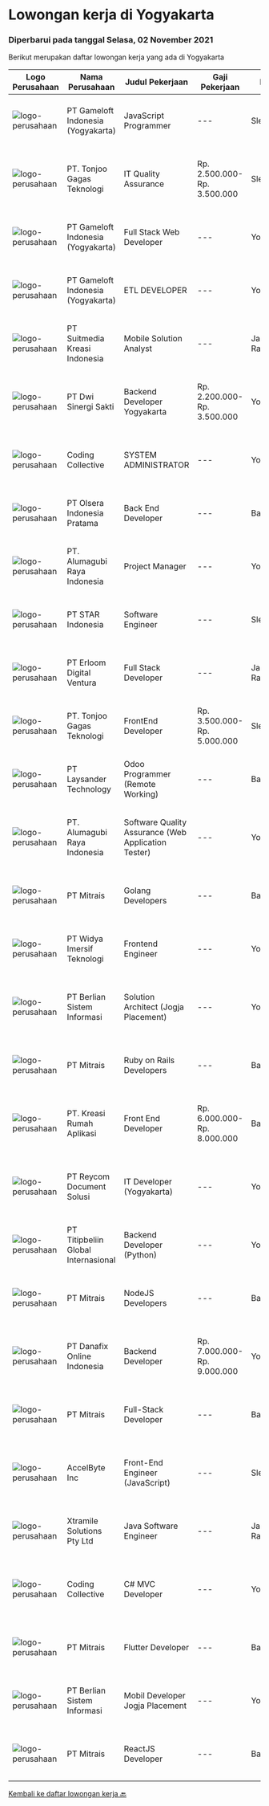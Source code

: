 
  # Lowongan kerja di Yogyakarta

  ### Diperbarui pada tanggal Selasa, 02 November 2021

  Berikut merupakan daftar lowongan kerja yang ada di Yogyakarta

  |Logo Perusahaan | Nama Perusahaan | Judul Pekerjaan | Gaji Pekerjaan | Lokasi | Deskripsi | Tanggal diunggah | Pranala |
  | -------------- | --------------- | --------------- | --------- | --------- | -------------- | ------- | ----------- |
  |![logo-perusahaan](https://image-service-cdn.seek.com.au/e71d517696b76186b066fae7807098ca294c66fd/ee4dce1061f3f616224767ad58cb2fc751b8d2dc)|PT Gameloft Indonesia (Yogyakarta)|JavaScript Programmer|---|Sleman|Under the supervision of APAC Lead and Programmer Division Lead, the JavaScript Programmer is expected to do research, propose solutions, implement...|Senin, 01 November 2021|https://www.jobstreet.co.id/id/job/javascript-programmer-3674964?token=0~c1d05a4c-adfd-43b3-9615-86a2ce92ff36&sectionRank=1&jobId=jobstreet-id-job-3674964|
|![logo-perusahaan](https://image-service-cdn.seek.com.au/a083bcf6cafe02d372853a92180973ccc0b39376/ee4dce1061f3f616224767ad58cb2fc751b8d2dc)|PT. Tonjoo Gagas Teknologi|IT Quality Assurance|Rp. 2.500.000-Rp. 3.500.000|Sleman|✔ Requirement: Minimal berpendidikan Diploma (D3) / Sarjana (S1), lulusan teknik informatika atau sistem informasi diutamakan Usia maksimal 30 tahun....|Minggu, 31 Oktober 2021|https://www.jobstreet.co.id/id/job/it-quality-assurance-3660374?token=0~c1d05a4c-adfd-43b3-9615-86a2ce92ff36&sectionRank=2&jobId=jobstreet-id-job-3660374|
|![logo-perusahaan](https://image-service-cdn.seek.com.au/e71d517696b76186b066fae7807098ca294c66fd/ee4dce1061f3f616224767ad58cb2fc751b8d2dc)|PT Gameloft Indonesia (Yogyakarta)|Full Stack Web Developer|---|Yogyakarta|Job DescriptionResponsibilities:  Work with the team members to translate existing requirements into reporting tools and services according to the...|Senin, 01 November 2021|https://www.jobstreet.co.id/id/job/full-stack-web-developer-3674912?token=0~c1d05a4c-adfd-43b3-9615-86a2ce92ff36&sectionRank=3&jobId=jobstreet-id-job-3674912|
|![logo-perusahaan](https://image-service-cdn.seek.com.au/e71d517696b76186b066fae7807098ca294c66fd/ee4dce1061f3f616224767ad58cb2fc751b8d2dc)|PT Gameloft Indonesia (Yogyakarta)|ETL DEVELOPER|---|Yogyakarta|As member of DATA team, your responsibilities will be: Participate in the design and implementation of our ETL systems and data warehouse systems for...|Senin, 01 November 2021|https://www.jobstreet.co.id/id/job/etl-developer-3674958?token=0~c1d05a4c-adfd-43b3-9615-86a2ce92ff36&sectionRank=4&jobId=jobstreet-id-job-3674958|
|![logo-perusahaan](https://image-service-cdn.seek.com.au/d1d6d9e7af7147dee7b7111b97e67641fcf252e0/ee4dce1061f3f616224767ad58cb2fc751b8d2dc)|PT Suitmedia Kreasi Indonesia|Mobile Solution Analyst|---|Jakarta Raya|Role: You will analyze, design, and deliver high-quality mobile applications. Responsibilities: Conduct research to understand what clients need and...|Minggu, 31 Oktober 2021|https://www.jobstreet.co.id/id/job/mobile-solution-analyst-3665257?token=0~c1d05a4c-adfd-43b3-9615-86a2ce92ff36&sectionRank=5&jobId=jobstreet-id-job-3665257|
|![logo-perusahaan](https://image-service-cdn.seek.com.au/48000a23e55f7d8a883b7e14be8ca2b0c0fb04de/ee4dce1061f3f616224767ad58cb2fc751b8d2dc)|PT Dwi Sinergi Sakti|Backend Developer Yogyakarta|Rp. 2.200.000-Rp. 3.500.000|Yogyakarta|Saat ini kita sedang membangun aplikasi berbasis web dan kita membutuhkan seseorang untuk membantu kita melakukan : Membangun dan maintainance Backend...|Senin, 01 November 2021|https://www.jobstreet.co.id/id/job/backend-developer-yogyakarta-3675378?token=0~c1d05a4c-adfd-43b3-9615-86a2ce92ff36&sectionRank=6&jobId=jobstreet-id-job-3675378|
|![logo-perusahaan](https://image-service-cdn.seek.com.au/173d90a4796b9060b32d48ba09d1cc3a5bacc8b1/ee4dce1061f3f616224767ad58cb2fc751b8d2dc)|Coding Collective|SYSTEM ADMINISTRATOR|---|Yogyakarta|DUTIES AND RESPONSIBILITIES :The successful applicant will carry out the following duties and responsibilities: Establish standards and best practice...|Jumat, 29 Oktober 2021|https://www.jobstreet.co.id/id/job/system-administrator-3663716?token=0~c1d05a4c-adfd-43b3-9615-86a2ce92ff36&sectionRank=7&jobId=jobstreet-id-job-3663716|
|![logo-perusahaan](https://image-service-cdn.seek.com.au/9566707565c8ba196853b5f2d2876cfe1b690b97/ee4dce1061f3f616224767ad58cb2fc751b8d2dc)|PT Olsera Indonesia Pratama|Back End Developer|---|Batam|Responsibilities: Development in an AGILE environment Create good product with accessibility and security compliance Create good product with...|Minggu, 31 Oktober 2021|https://www.jobstreet.co.id/id/job/back-end-developer-3674023?token=0~c1d05a4c-adfd-43b3-9615-86a2ce92ff36&sectionRank=8&jobId=jobstreet-id-job-3674023|
|![logo-perusahaan](https://image-service-cdn.seek.com.au/9328c57511f92a9f992df30ec9addcc1f6a62e42/ee4dce1061f3f616224767ad58cb2fc751b8d2dc)|PT. Alumagubi Raya Indonesia|Project Manager|---|Yogyakarta|Job Descriptions: Ability to Communicate in a Team and with Clients Ability to Communicate &amp; Written in English is a must Define &amp; analyse of...|Jumat, 29 Oktober 2021|https://www.jobstreet.co.id/id/job/project-manager-3673407?token=0~c1d05a4c-adfd-43b3-9615-86a2ce92ff36&sectionRank=9&jobId=jobstreet-id-job-3673407|
|![logo-perusahaan](https://image-service-cdn.seek.com.au/d1ca07dca5d15717a9cf25e2384ec10d50f8fd48/ee4dce1061f3f616224767ad58cb2fc751b8d2dc)|PT STAR Indonesia|Software Engineer|---|Sleman|Job / Role description : Develops software solutions by studying information needs; conferring with users; studying systems flow, data usage, and work...|Sabtu, 30 Oktober 2021|https://www.jobstreet.co.id/id/job/software-engineer-3664875?token=0~c1d05a4c-adfd-43b3-9615-86a2ce92ff36&sectionRank=10&jobId=jobstreet-id-job-3664875|
|![logo-perusahaan](https://image-service-cdn.seek.com.au/7b0850d0262c85ca3c0fa4d6a9c005f1450e6d9f/ee4dce1061f3f616224767ad58cb2fc751b8d2dc)|PT Erloom Digital Ventura|Full Stack Developer|---|Jakarta Raya|We are currently looking for a Yogyakarta/Jakarta-based candidate to fill in as a Full Stack Developer in our company, with these following...|Minggu, 31 Oktober 2021|https://www.jobstreet.co.id/id/job/full-stack-developer-3666334?token=0~c1d05a4c-adfd-43b3-9615-86a2ce92ff36&sectionRank=11&jobId=jobstreet-id-job-3666334|
|![logo-perusahaan](https://image-service-cdn.seek.com.au/a083bcf6cafe02d372853a92180973ccc0b39376/ee4dce1061f3f616224767ad58cb2fc751b8d2dc)|PT. Tonjoo Gagas Teknologi|FrontEnd Developer|Rp. 3.500.000-Rp. 5.000.000|Sleman|✔ Kualifikasi: Minimal pendidikan Diploma (D3) / Sarjana (S1) Minimal Pengalaman 2 tahun di bidang Front-End Developer Menguasai secara tuntas: HTML,...|Minggu, 31 Oktober 2021|https://www.jobstreet.co.id/id/job/frontend-developer-3660498?token=0~c1d05a4c-adfd-43b3-9615-86a2ce92ff36&sectionRank=12&jobId=jobstreet-id-job-3660498|
|![logo-perusahaan](https://image-service-cdn.seek.com.au/188a74a077f27d8848c0d2064a064a4fe1c3bbf1/ee4dce1061f3f616224767ad58cb2fc751b8d2dc)|PT Laysander Technology|Odoo Programmer (Remote Working)|---|Bandung|Remote Working / Work From HomeSuka Coding, User Friendly Oriented, Develop Program yang berdampak bagi orang banyak?Jadilah Odoo Developer di...|Sabtu, 30 Oktober 2021|https://www.jobstreet.co.id/id/job/odoo-programmer-remote-working-3663942?token=0~c1d05a4c-adfd-43b3-9615-86a2ce92ff36&sectionRank=13&jobId=jobstreet-id-job-3663942|
|![logo-perusahaan](https://image-service-cdn.seek.com.au/9328c57511f92a9f992df30ec9addcc1f6a62e42/ee4dce1061f3f616224767ad58cb2fc751b8d2dc)|PT. Alumagubi Raya Indonesia|Software Quality Assurance (Web Application Tester)|---|Yogyakarta|Job Descriptions :·       Ability to Communicate in a Team and with Clients·       Ability to Communicate &amp; Written in English is a...|Jumat, 29 Oktober 2021|https://www.jobstreet.co.id/id/job/software-quality-assurance-web-application-tester-3673418?token=0~c1d05a4c-adfd-43b3-9615-86a2ce92ff36&sectionRank=14&jobId=jobstreet-id-job-3673418|
|![logo-perusahaan](https://image-service-cdn.seek.com.au/969b0c47f133a1e0155056a5d964c63953dd6304/ee4dce1061f3f616224767ad58cb2fc751b8d2dc)|PT Mitrais|Golang Developers|---|Bali|Build your Career with Mitrais!We're looking for experienced Golang Developers to be part of our team. What will you be doing? Liaising with...|Sabtu, 30 Oktober 2021|https://www.jobstreet.co.id/id/job/golang-developers-3659419?token=0~c1d05a4c-adfd-43b3-9615-86a2ce92ff36&sectionRank=15&jobId=jobstreet-id-job-3659419|
|![logo-perusahaan](https://image-service-cdn.seek.com.au/d13618e6117b623ed509a1d69a40fb81c7b188eb/ee4dce1061f3f616224767ad58cb2fc751b8d2dc)|PT Widya Imersif Teknologi|Frontend Engineer|---|Yogyakarta|Tanggung jawab: Menuliskan kode website menggunakan JavaScript, CSS atau HTML Memastikan tidak ada bug dalam website atau aplikasi yang sedang...|Sabtu, 30 Oktober 2021|https://www.jobstreet.co.id/id/job/frontend-engineer-3660076?token=0~c1d05a4c-adfd-43b3-9615-86a2ce92ff36&sectionRank=16&jobId=jobstreet-id-job-3660076|
|![logo-perusahaan](https://image-service-cdn.seek.com.au/ccc0df9110fd5f01c647c290b339361a3aae7efb/ee4dce1061f3f616224767ad58cb2fc751b8d2dc)|PT Berlian Sistem Informasi|Solution Architect (Jogja Placement)|---|Yogyakarta|ROLE &amp; RESPONSIBILITY: Design, build, and maintain high-performance and scalable the system architecture and transformation pipelines using modern...|Senin, 01 November 2021|https://www.jobstreet.co.id/id/job/solution-architect-jogja-placement-3674168?token=0~c1d05a4c-adfd-43b3-9615-86a2ce92ff36&sectionRank=17&jobId=jobstreet-id-job-3674168|
|![logo-perusahaan](https://image-service-cdn.seek.com.au/969b0c47f133a1e0155056a5d964c63953dd6304/ee4dce1061f3f616224767ad58cb2fc751b8d2dc)|PT Mitrais|Ruby on Rails Developers|---|Bali|Build your Career with Mitrais ! We're urgently looking for experienced Ruby On Rails  Developers to be part of our team for an immediate...|Sabtu, 30 Oktober 2021|https://www.jobstreet.co.id/id/job/ruby-on-rails-developers-3659417?token=0~c1d05a4c-adfd-43b3-9615-86a2ce92ff36&sectionRank=18&jobId=jobstreet-id-job-3659417|
|![logo-perusahaan](https://image-service-cdn.seek.com.au/13f7466ed464c1e6442064fa0564efac70e6da12/ee4dce1061f3f616224767ad58cb2fc751b8d2dc)|PT. Kreasi Rumah Aplikasi|Front End Developer|Rp. 6.000.000-Rp. 8.000.000|Bantul|Memiliki pengalaman 2-5 tahun dalam pengembangan Front End Sangat memahami konsep HTML, CSS, dan Javascript Berpengalaman dalam menggunakan...|Sabtu, 30 Oktober 2021|https://www.jobstreet.co.id/id/job/front-end-developer-3660179?token=0~c1d05a4c-adfd-43b3-9615-86a2ce92ff36&sectionRank=19&jobId=jobstreet-id-job-3660179|
|![logo-perusahaan](https://image-service-cdn.seek.com.au/03abb105f71cfe40878ad5fe3c87edb8ffb59425/ee4dce1061f3f616224767ad58cb2fc751b8d2dc)|PT Reycom Document Solusi|IT Developer (Yogyakarta)|---|Yogyakarta|Qualfication Candidate must possess at least Bachelor's Degree in Engineering (Computer/Telecommunication), Computer Science/Information Technology or...|Sabtu, 30 Oktober 2021|https://www.jobstreet.co.id/id/job/it-developer-yogyakarta-3673822?token=0~c1d05a4c-adfd-43b3-9615-86a2ce92ff36&sectionRank=20&jobId=jobstreet-id-job-3673822|
|![logo-perusahaan](https://image-service-cdn.seek.com.au/46f2a6c5f5cdcf5443b0962389c0b472c3ea49f5/ee4dce1061f3f616224767ad58cb2fc751b8d2dc)|PT Titipbeliin Global Internasional|Backend Developer (Python)|---|Yogyakarta|Job Responsibilities:● Participate in the entire application lifecycle, focusing on coding and debugging● Write clean code to develop functional web...|Sabtu, 30 Oktober 2021|https://www.jobstreet.co.id/id/job/backend-developer-python-3659545?token=0~c1d05a4c-adfd-43b3-9615-86a2ce92ff36&sectionRank=21&jobId=jobstreet-id-job-3659545|
|![logo-perusahaan](https://image-service-cdn.seek.com.au/969b0c47f133a1e0155056a5d964c63953dd6304/ee4dce1061f3f616224767ad58cb2fc751b8d2dc)|PT Mitrais|NodeJS Developers|---|Bali|Build your Career with Mitrais! We're urgently looking for experienced NodeJS Developers to be part of our team for an immediate start.Our client is a...|Sabtu, 30 Oktober 2021|https://www.jobstreet.co.id/id/job/nodejs-developers-3659423?token=0~c1d05a4c-adfd-43b3-9615-86a2ce92ff36&sectionRank=22&jobId=jobstreet-id-job-3659423|
|![logo-perusahaan](https://image-service-cdn.seek.com.au/a306aa4b262071df57a1eaec9adc441832274ebb/ee4dce1061f3f616224767ad58cb2fc751b8d2dc)|PT Danafix Online Indonesia|Backend Developer|Rp. 7.000.000-Rp. 9.000.000|Yogyakarta|Job Requirements: Bachelor degrees in Computer Science/Information Technology, fresh graduate is welcome Understand Architecture Microservices Good...|Minggu, 31 Oktober 2021|https://www.jobstreet.co.id/id/job/backend-developer-3665940?token=0~c1d05a4c-adfd-43b3-9615-86a2ce92ff36&sectionRank=23&jobId=jobstreet-id-job-3665940|
|![logo-perusahaan](https://image-service-cdn.seek.com.au/969b0c47f133a1e0155056a5d964c63953dd6304/ee4dce1061f3f616224767ad58cb2fc751b8d2dc)|PT Mitrais|Full-Stack Developer|---|Bali|Build your Career with Mitrais!  We're looking for experienced Full-Stack Developers to be part of our team. What will you be doing? Coding high...|Sabtu, 30 Oktober 2021|https://www.jobstreet.co.id/id/job/full-stack-developer-3659418?token=0~c1d05a4c-adfd-43b3-9615-86a2ce92ff36&sectionRank=24&jobId=jobstreet-id-job-3659418|
|![logo-perusahaan](https://image-service-cdn.seek.com.au/a508426dbfc6bb61c009ce8091cfeb85ff532831/ee4dce1061f3f616224767ad58cb2fc751b8d2dc)|AccelByte Inc|Front-End Engineer (JavaScript)|---|Sleman|Come join us! We are a fast growing and well-funded U.S. based startup in Seattle, Washington with teams in Vancouver and San Francisco and a growing...|Sabtu, 30 Oktober 2021|https://www.jobstreet.co.id/id/job/front-end-engineer-javascript-3659635?token=0~c1d05a4c-adfd-43b3-9615-86a2ce92ff36&sectionRank=25&jobId=jobstreet-id-job-3659635|
|![logo-perusahaan](https://image-service-cdn.seek.com.au/886dbb766c5bd832cea6f1bb5b5374b094ca8917/ee4dce1061f3f616224767ad58cb2fc751b8d2dc)|Xtramile Solutions Pty Ltd|Java Software Engineer|---|Jakarta Raya|Innovative job opportunity offering a high salary package, attractive bonus remuneration and full remote working arrangement.This role will help...|Sabtu, 30 Oktober 2021|https://www.jobstreet.co.id/id/job/java-software-engineer-3664097?token=0~c1d05a4c-adfd-43b3-9615-86a2ce92ff36&sectionRank=26&jobId=jobstreet-id-job-3664097|
|![logo-perusahaan](https://image-service-cdn.seek.com.au/173d90a4796b9060b32d48ba09d1cc3a5bacc8b1/ee4dce1061f3f616224767ad58cb2fc751b8d2dc)|Coding Collective|C# MVC Developer|---|Yogyakarta|DUTIES AND RESPONSIBILITIESThe successful applicant will carry out the following duties and responsibilities : Participate in requirements analysis...|Sabtu, 30 Oktober 2021|https://www.jobstreet.co.id/id/job/c-mvc-developer-3664439?token=0~c1d05a4c-adfd-43b3-9615-86a2ce92ff36&sectionRank=27&jobId=jobstreet-id-job-3664439|
|![logo-perusahaan](https://image-service-cdn.seek.com.au/969b0c47f133a1e0155056a5d964c63953dd6304/ee4dce1061f3f616224767ad58cb2fc751b8d2dc)|PT Mitrais|Flutter Developer|---|Bali|Build your Career with Mitrais !  We're looking for experienced Flutter Developer to be part of our team. What will you be doing?  Liase with...|Sabtu, 30 Oktober 2021|https://www.jobstreet.co.id/id/job/flutter-developer-3659431?token=0~c1d05a4c-adfd-43b3-9615-86a2ce92ff36&sectionRank=28&jobId=jobstreet-id-job-3659431|
|![logo-perusahaan](https://image-service-cdn.seek.com.au/ccc0df9110fd5f01c647c290b339361a3aae7efb/ee4dce1061f3f616224767ad58cb2fc751b8d2dc)|PT Berlian Sistem Informasi|Mobil Developer Jogja Placement|---|Yogyakarta|Requirements : Bachelor of Computer Science / Information System or significant equivalent experience. Minimum 1-2 year experience building mobile...|Senin, 01 November 2021|https://www.jobstreet.co.id/id/job/mobil-developer-jogja-placement-3674127?token=0~c1d05a4c-adfd-43b3-9615-86a2ce92ff36&sectionRank=29&jobId=jobstreet-id-job-3674127|
|![logo-perusahaan](https://image-service-cdn.seek.com.au/969b0c47f133a1e0155056a5d964c63953dd6304/ee4dce1061f3f616224767ad58cb2fc751b8d2dc)|PT Mitrais|ReactJS Developer|---|Bali|We're urgently looking for experienced ReactJS Developers to be part of our team for an immediate start.Our client is a consultancy focused company...|Sabtu, 30 Oktober 2021|https://www.jobstreet.co.id/id/job/reactjs-developer-3659420?token=0~c1d05a4c-adfd-43b3-9615-86a2ce92ff36&sectionRank=30&jobId=jobstreet-id-job-3659420|


  [Kembali ke daftar lowongan kerja 🔙](../README.md#daftar-lowongan-kerja)
  